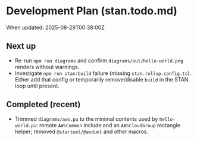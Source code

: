 # Development Plan (stan.todo.md)

When updated: 2025-08-29T00:38:00Z

## Next up

- Re-run `npm run diagrams` and confirm `diagrams/out/hello-world.png`
  renders without warnings.
- Investigate `npm run stan:build` failure (missing
  `stan.rollup.config.ts`). Either add that config or temporarily
  remove/disable `build` in the STAN loop until present.

## Completed (recent)

- Trimmed `diagrams/aws.pu` to the minimal contents used by
  `hello-world.pu`: remote `AWSCommon` include and an `AWSCloudGroup`
  rectangle helper; removed `@startuml/@enduml` and other macros.
